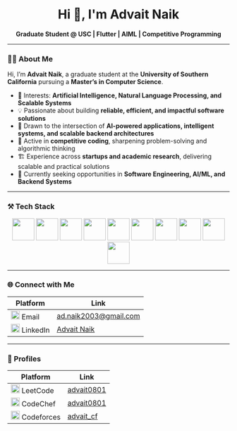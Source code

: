 <h1 align="center">Hi 👋, I'm Advait Naik</h1>

<p align="center">
  <b>Graduate Student @ USC | Flutter | AIML | Competitive Programming</b>
</p>

---

### 👨‍💻 About Me
Hi, I’m **Advait Naik**, a graduate student at the **University of Southern California** pursuing a **Master’s in Computer Science**.  

- 🔬 Interests: **Artificial Intelligence, Natural Language Processing, and Scalable Systems**  
- 💡 Passionate about building **reliable, efficient, and impactful software solutions**  
- 🚀 Drawn to the intersection of **AI-powered applications, intelligent systems, and scalable backend architectures**  
- 🎯 Active in **competitive coding**, sharpening problem-solving and algorithmic thinking  
- 🏗️ Experience across **startups and academic research**, delivering scalable and practical solutions  
- 🌟 Currently seeking opportunities in **Software Engineering, AI/ML, and Backend Systems**

---

### ⚒️ Tech Stack
<p align="center">
  <!-- Languages -->
  <img src="https://cdn.jsdelivr.net/gh/devicons/devicon/icons/python/python-original.svg" width="50" height="50" />
  <img src="https://cdn.jsdelivr.net/gh/devicons/devicon/icons/cplusplus/cplusplus-original.svg" width="50" height="50" />
  <img src="https://cdn.jsdelivr.net/gh/devicons/devicon/icons/java/java-original.svg" width="50" height="50" />
  <img src="https://cdn.jsdelivr.net/gh/devicons/devicon/icons/javascript/javascript-original.svg" width="50" height="50" />

  <!-- Frameworks & Tools -->
  <img src="https://cdn.jsdelivr.net/gh/devicons/devicon/icons/flutter/flutter-original.svg" width="50" height="50" />
  <img src="https://cdn.jsdelivr.net/gh/devicons/devicon/icons/dart/dart-original.svg" width="50" height="50" />
  <img src="https://cdn.jsdelivr.net/gh/devicons/devicon/icons/tensorflow/tensorflow-original.svg" width="50" height="50" />
  <img src="https://cdn.jsdelivr.net/gh/devicons/devicon/icons/pytorch/pytorch-original.svg" width="50" height="50" />
  <img src="https://cdn.jsdelivr.net/gh/devicons/devicon/icons/mysql/mysql-original.svg" width="50" height="50" />
  <img src="https://cdn.jsdelivr.net/gh/devicons/devicon/icons/git/git-original.svg" width="50" height="50" />
</p>

---

### 🌐 Connect with Me
| Platform | Link |
|----------|------|
| <img src="https://upload.wikimedia.org/wikipedia/commons/4/4e/Gmail_Icon.png" width="20" /> Email | [ad.naik2003@gmail.com](mailto:ad.naik2003@gmail.com) |
| <img src="https://cdn.jsdelivr.net/gh/devicons/devicon/icons/linkedin/linkedin-original.svg" width="20" /> LinkedIn | [Advait Naik](https://www.linkedin.com/in/advait-naik-344689245/) |

---

### 🚀 Profiles
| Platform | Link |
|----------|------|
| <img src="https://upload.wikimedia.org/wikipedia/commons/1/19/LeetCode_logo_black.png" width="20" /> LeetCode | [advait0801](https://leetcode.com/advait0801/) |
| <img src="https://cdn.codechef.com/sites/all/themes/abessive/cc-logo.svg" width="20" /> CodeChef | [advait0801](https://www.codechef.com/users/advait0801) |
| <img src="https://sta.codeforces.com/s/66599/images/codeforces-sponsored-by-ton.png" width="20" /> Codeforces | [advait_cf](https://codeforces.com/profile/advait_cf) |
